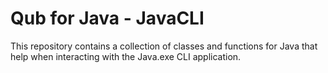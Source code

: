 # Qub for Java - JavaCLI

This repository contains a collection of classes and functions for Java that help when interacting with the Java.exe CLI application.